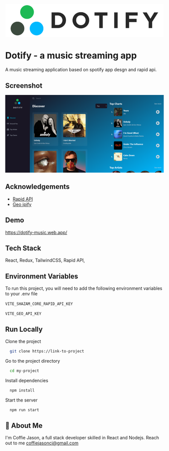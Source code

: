 
![Logo](src/assets/dotify_text_logo.png)


# Dotify - a music streaming app

A music streaming application based on spotify app desgn and rapid api.


## Screenshot

![App Screenshot](src/assets/screenshot.png)



## Acknowledgements

 - [Rapid API](https://rapidapi.com/)
 - [Geo ipify](https://geo.ipify.org/)


## Demo

https://dotify-music.web.app/


## Tech Stack

React, Redux, TailwindCSS, Rapid API, 


## Environment Variables

To run this project, you will need to add the following environment variables to your .env file

`VITE_SHAZAM_CORE_RAPID_API_KEY`

`VITE_GEO_API_KEY`


## Run Locally

Clone the project

```bash
  git clone https://link-to-project
```

Go to the project directory

```bash
  cd my-project
```

Install dependencies

```bash
  npm install
```

Start the server

```bash
  npm run start
```


## 🚀 About Me
I'm Coffie Jason, a full stack developer skilled in React and Nodejs.
Reach out to me coffiejasoncj@gmail.com


